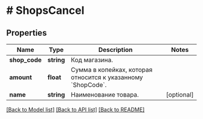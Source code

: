 # # ShopsCancel

## Properties

Name | Type | Description | Notes
------------ | ------------- | ------------- | -------------
**shop_code** | **string** | Код магазина. |
**amount** | **float** | Cумма в копейках, которая относится к указанному &#x60;ShopCode&#x60;. |
**name** | **string** | Наименование товара. | [optional]

[[Back to Model list]](../../README.md#models) [[Back to API list]](../../README.md#endpoints) [[Back to README]](../../README.md)
